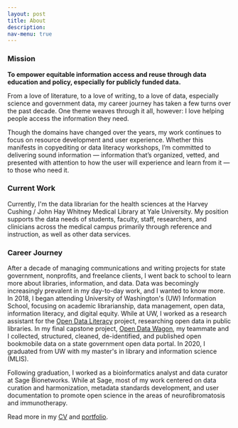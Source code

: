 ```yaml
---
layout: post
title: About
description: 
nav-menu: true
---
```


<h3>Mission</h3>

<b>To empower equitable information access and reuse through data education and policy, especially for publicly funded data.</b>

From a love of literature, to a love of writing, to a love of data, especially science and government data, my career journey has taken a few turns over the past decade. One theme weaves through it all, however: I love helping people access the information they need. 

Though the domains have changed over the years, my work continues to focus on resource development and user experience. Whether this manifests in copyediting or data literacy workshops, I’m committed to delivering sound information — information that’s organized, vetted, and presented with attention to how the user will experience and learn from it — to those who need it. 

<h3>Current Work</h3>

Currently, I'm the data librarian for the health sciences at the Harvey Cushing / John Hay Whitney Medical Library at Yale University. My position supports the data needs of students, faculty, staff, researchers, and clinicians across the medical campus primarily through reference and instruction, as well as other data services. 

<h3>Career Journey</h3>

After a decade of managing communications and writing projects for state government, nonprofits, and freelance clients, I went back to school to learn more about libraries, information, and data. Data was becomingly increasingly prevalent in my day-to-day work, and I wanted to know more. In 2018, I began attending University of Washington's (UW) Information School, focusing on academic librarianship, data management, open data, information literacy, and digital equity. While at UW, I worked as a research assistant for the <a href="http://odl.ischool.uw.edu/">Open Data Literacy</a> project, researching open data in public libraries. In my final capstone project, <a href="https://opendatawagon.github.io/">Open Data Wagon</a>, my teammate and I collected, structured, cleaned, de-identified, and published open bookmobile data on a state government open data portal. In 2020, I graduated from UW with my master's in library and information science (MLIS).

Following graduation, I worked as a bioinformatics analyst and data curator at Sage Bionetworks. While at Sage, most of my work centered on data curation and harmonization, metadata standards development, and user documentation to promote open science in the areas of neurofibromatosis and immunotherapy. 

Read more in my <a href="https://www.kaitlinthrogmorton.com/cv.html">CV</a> and <a href="https://www.kaitlinthrogmorton.com/portfolio.html">portfolio</a>.
